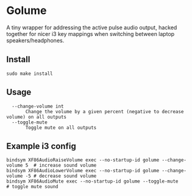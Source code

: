 # Golume

A tiny wrapper for addressing the active pulse audio output, hacked together for nicer i3 key mappings when switching between laptop speakers/headphones.

## Install

```
sudo make install
```

## Usage

```
  --change-volume int
       Change the volume by a given percent (negative to decrease volume) on all outputs
  --toggle-mute
       Toggle mute on all outputs
```

## Example i3 config

```
bindsym XF86AudioRaiseVolume exec --no-startup-id golume --change-volume 5  # increase sound volume
bindsym XF86AudioLowerVolume exec --no-startup-id golume --change-volume -5 # decrease sound volume
bindsym XF86AudioMute exec --no-startup-id golume --toggle-mute             # toggle mute sound
```
